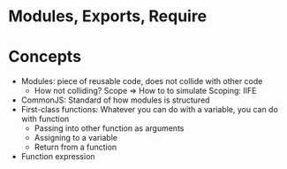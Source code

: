 # Modules, Exports, Require

# Concepts
- Modules: piece of reusable code, does not collide with other code
  - How not colliding? Scope => How to to simulate Scoping: IIFE
- CommonJS: Standard of how modules is structured
- First-class functions: Whatever you can do with a variable, you can do with function
  - Passing into other function as arguments
  - Assigning to a variable
  - Return from a function
- Function expression
